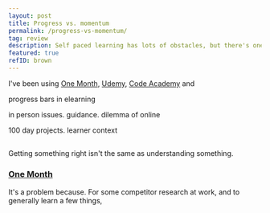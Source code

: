 ```yaml
---
layout: post
title: Progress vs. momentum
permalink: /progress-vs-momentum/
tag: review
description: Self paced learning has lots of obstacles, but there's one pain point I keep feeling. Unlike an in person course, there is no roll call for attendance. The course treats me the same whether it's been 3 minutes or 3 weeks since last seeing me. And it's a big problem.
featured: true
refID: brown
---
```


I've been using [One Month](https://onemonth.com/), [Udemy](https://www.udemy.com/), [Code Academy](https://www.codecademy.com/) and

progress bars in elearning

in person issues. guidance. dilemma of online

100 day projects. learner context

##

Getting something right isn't the same as understanding something.

### [One Month](https://onemonth.com/)


It's a problem because. For some competitor research at work, and to generally learn a few things,
